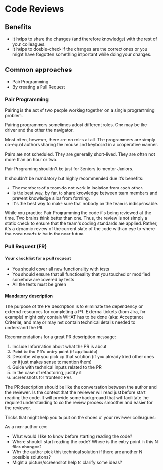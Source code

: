 # Code Reviews

## Benefits

* It helps to share the changes (and therefore knowledge) with the rest of your colleagues.
* It helps to double-check if the changes are the correct ones or you might have forgotten something important while doing your changes.

## Common approaches

* Pair Programming
* By creating a Pull Request

### Pair Programming

Pairing is the act of two people working together on a single programming problem.

Pairing programmers sometimes adopt different roles. One may be the driver and the other the navigator.

Most often, however, there are no roles at all. The programmers are simply co-equal authors sharing the mouse and keyboard in a cooperative manner.

Pairs are not scheduled. They are generally short-lived. They are often not more than an hour or two.

Pair Programing shouldn't be just for Seniors to mentor Juniors. 

It shouldn't be mandatory but highly recommended due it's benefits:

* The members of a team do not work in isolation from each other.
* Is the best way, by far, to share knowledge between team members and prevent knowledge silos from forming.
* It's the best way to make sure that nobody on the team is indispensable.

While you practice Pair Programming the code it's being reviewed all the time. Two brains think better than one.
Thus, the review is not simply a static check to ensure that the team's coding standards are applied. 
Rather, it's a dynamic review of the current state of the code with an eye to where the code needs to be in the near future.


### Pull Request (PR)

#### Your checklist for a pull request

* You should cover all new functionality with tests
* You should ensure that all functionality that you touched or modified somehow are covered by tests
* All the tests must be green

#### Mandatory description

The purpose of the PR description is to eliminate the dependency on external resources for completing a PR. 
External tickets (from Jira, for example) might only contain WHAT has to be done (aka: Acceptance Criteria), 
and may or may not contain technical details needed to understand the PR.

Recommendations for a great PR description message:

1. Include Information about what the PR is about
1. Point to the PR's entry point (if applicable)
1. Describe why you pick up that solution (if you already tried other ones or it just makes sense to mention them)
1. Guide with technical inputs related to the PR
1. In the case of refactoring, justify it
1. Screenshots for frontend PRs

The PR description should be like the conversation between the author and the reviewer. 
Is the context that the reviewer will read just before start reading the code. 
It will provide some background that will facilitate the required understanding to do the review process 
smoother and easier for the reviewer.

Tricks that might help you to put on the shoes of your reviewer colleagues:

As a non-author dev:

* What would I like to know before starting reading the code?
* Where should I start reading the code? Where is the entry point in this N files changes?
* Why the author pick this technical solution if there are another N possible solutions?
* Might a picture/screenshot help to clarify some ideas?
